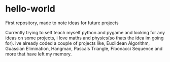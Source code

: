 # hello-world
First repository, made to note ideas for future projects 

Currently trying to self teach myself python and pygame and looking for any ideas on some projects, i love maths and physics(so thats the idea im going for). ive already coded a couple of projects like, Euclidean Algorithm, Guassian Elimination, Hangman, Pascals Triangle, Fibonacci Sequence and more that have left my memory.
